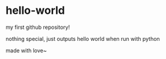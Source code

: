 # hello-world
my first github repository!

nothing special, just outputs hello world when run with python

made with love~
